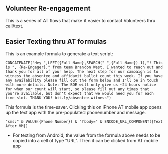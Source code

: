 ## Volunteer Re-engagement
This is a series of AT flows that make it easier to contact Volunteers thru call/text. 

## Easier Texting thru AT formulas

This is an example formula to generate a text script:
```
CONCATENATE("Hey ",LEFT({Full Name},SEARCH(" ",{Full Name})-1),"! This is ", {Re-Engager}," from team Brandon West. I wanted to reach out and thank you for all of your help. The next step for our campaign is to witness the absentee and affidavit ballot count this week. If you have any availability please fill out the form below and I'll be in touch with more details. Note: The BOE will only give us ~24 hours notice for when our count will start, so please fill out any times that you're available, but don't expect that we would need you for each time slot. THANK YOU! bit.ly/absentee-witness")
```

This formula is the time-saver. Clicking this on iPhone AT mobile app opens up the text app with the pre-populated phonenumber and message.
```
"sms:" & VALUE({Phone Number}) & "?body=" & ENCODE_URL_COMPONENT({Text After VM})
```

- For texting from Android, the value from the formula above needs to be copied into a cell of type "URL". Then it can be clicked from AT mobile app